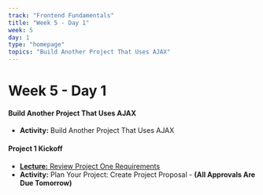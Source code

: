 ```yaml
---
track: "Frontend Fundamentals"
title: "Week 5 - Day 1"
week: 5
day: 1
type: "homepage"
topics: "Build Another Project That Uses AJAX"
---
```


# Week 5 - Day 1

#### Build Another Project That Uses AJAX

- **Activity:** Build Another Project That Uses AJAX

#### Project 1 Kickoff 

- [**Lecture:** Review Project One Requirements](/unit-projects/unit-one-project-requirements/)
- **Activity:** Plan Your Project: Create Project Proposal - **(All Approvals Are Due Tomorrow)**
